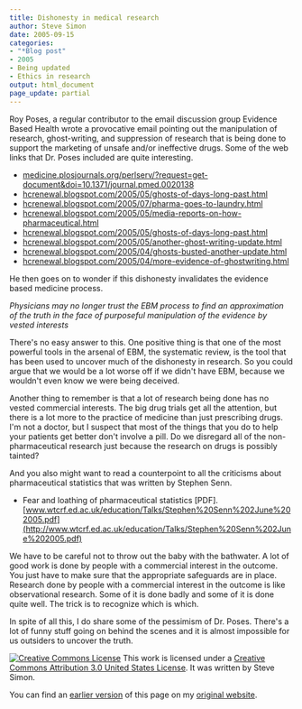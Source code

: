 ```yaml
---
title: Dishonesty in medical research
author: Steve Simon
date: 2005-09-15
categories:
- "*Blog post"
- 2005
- Being updated
- Ethics in research
output: html_document
page_update: partial
---
```

Roy Poses, a regular contributor to the email discussion group
Evidence Based Health wrote a provocative email pointing out the
manipulation of research, ghost-writing, and suppression of research
that is being done to support the marketing of unsafe and/or
ineffective drugs. Some of the web links that Dr. Poses included are
quite interesting.

- [medicine.plosjournals.org/perlserv/?request=get-document&doi=10.1371/journal.pmed.0020138](http://medicine.plosjournals.org/perlserv/?request=get-document&doi=10.1371/journal.pmed.0020138)
- [hcrenewal.blogspot.com/2005/05/ghosts-of-days-long-past.html](http://hcrenewal.blogspot.com/2005/05/ghosts-of-days-long-past.html)
- [hcrenewal.blogspot.com/2005/07/pharma-goes-to-laundry.html](http://hcrenewal.blogspot.com/2005/07/pharma-goes-to-laundry.html)
- [hcrenewal.blogspot.com/2005/05/media-reports-on-how-pharmaceutical.html](http://hcrenewal.blogspot.com/2005/05/media-reports-on-how-pharmaceutical.html)
- [hcrenewal.blogspot.com/2005/05/ghosts-of-days-long-past.html](http://hcrenewal.blogspot.com/2005/05/ghosts-of-days-long-past.html)
- [hcrenewal.blogspot.com/2005/05/another-ghost-writing-update.html](http://hcrenewal.blogspot.com/2005/05/another-ghost-writing-update.html)
- [hcrenewal.blogspot.com/2005/04/ghosts-busted-another-update.html](http://hcrenewal.blogspot.com/2005/04/ghosts-busted-another-update.html)
- [hcrenewal.blogspot.com/2005/04/more-evidence-of-ghostwriting.html](http://hcrenewal.blogspot.com/2005/04/more-evidence-of-ghostwriting.html)

He then goes on to wonder if this dishonesty invalidates the evidence
based medicine process.

*Physicians may no longer trust the EBM process to find an
approximation of the truth in the face of purposeful manipulation of
the evidence by vested interests*

There's no easy answer to this. One positive thing is that one of the
most powerful tools in the arsenal of EBM, the systematic review, is
the tool that has been used to uncover much of the dishonesty in
research. So you could argue that we would be a lot worse off if we
didn't have EBM, because we wouldn't even know we were being
deceived.

Another thing to remember is that a lot of research being done has no
vested commercial interests. The big drug trials get all the
attention, but there is a lot more to the practice of medicine than
just prescribing drugs. I'm not a doctor, but I suspect that most of
the things that you do to help your patients get better don't involve
a pill. Do we disregard all of the non-pharmaceutical research just
because the research on drugs is possibly tainted?

And you also might want to read a counterpoint to all the criticisms
about pharmaceutical statistics that was written by Stephen Senn.

- Fear and loathing of pharmaceutical statistics \[PDF\].
[www.wtcrf.ed.ac.uk/education/Talks/Stephen%20Senn%202June%202005.pdf](http://www.wtcrf.ed.ac.uk/education/Talks/Stephen%20Senn%202June%202005.pdf)

We have to be careful not to throw out the baby with the bathwater. A
lot of good work is done by people with a commercial interest in the
outcome. You just have to make sure that the appropriate safeguards
are in place. Research done by people with a commercial interest in
the outcome is like observational research. Some of it is done badly
and some of it is done quite well. The trick is to recognize which is
which.

In spite of all this, I do share some of the pessimism of Dr. Poses.
There's a lot of funny stuff going on behind the scenes and it is
almost impossible for us outsiders to uncover the truth.

[![Creative Commons
License](http://i.creativecommons.org/l/by/3.0/us/80x15.png)](http://creativecommons.org/licenses/by/3.0/us/)
This work is licensed under a [Creative Commons Attribution 3.0 United
States License](http://creativecommons.org/licenses/by/3.0/us/). It was
written by Steve Simon.

You can find an [earlier version][sim1] of this page on my [original website][sim2].


[sim1]: http://www.pmean.com/05/DishonestyResearch.html
[sim2]: http://www.pmean.com/original_site.html
